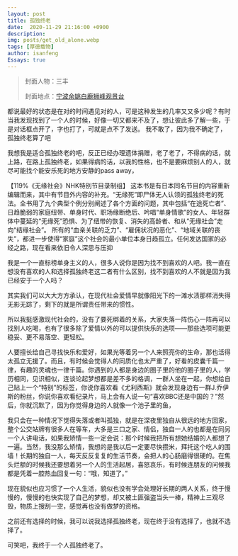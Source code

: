 ```yaml
---
layout: post
title: 孤独终老
date:  2020-11-29 21:16:00 +0900
description: 
img: posts/get_old_alone.webp
tags: [厚德载物]
author: isanfeng
Essays: true
---
```

> 封面人物：三丰
>
> 封面地点：<a href="https://j.map.baidu.com/b5/zk3" target="_blank">宁波余姚白鹿狮峰观景台</a>

都说最好的状态是在对的时间遇见对的人，可是这种发生的几率又又多少呢？有时当我发现找到了一个人的时候，好像一切又都来不及了，想让彼此多了解一些，于是对话框点开了，字也打了，可就是点不了发送。
我不敢了，因为我不确定了，孤独终老算了吧

我想我是适合孤独终老的吧，反正已经办理遗体捐赠，老了老了，不得病的话，就上路，在路上孤独终老，如果得病的话，以我的性格，也不是要麻烦别人的人，就尽可能找个能安乐死的地方安静的pass away，


【119%《无缘社会》NHK特别节目录制组】
这本书是有日本同名节目的内容重新编辑而来，其中有节目外内容的补充。“无缘死”即尸体无人认领的孤独终老的死法。全书用了九个典型个例分别阐述了各个方面的问题，其中包括“在途死亡者”、日趋脆弱的家庭纽带、单身时代、职场缘断绝后、吟唱“单身情歌”的女人、年轻群体中蔓延的“无缘死”恐惧、为了纽带的恢复、消失的高龄者、和从“无缘社会”走向“结缘社会”。
所有的“血亲关联的乏力”、“雇佣状况的恶化”、“地域关联的丧失”，都进一步使得“家庭”这个社会的最小单位本身日趋孤立。任何发达国家的必经之路，现在看来依旧令人深思与压抑

我是一个一直标榜单身主义的人，很多人说你是因为找不到喜欢的人吧。我一直在想没有喜欢的人和选择孤独终老这二者有什么区别，找不到喜欢的人不就是因为我已经安于一个人吗？

其实我们可以大大方方承认，在现代社会爱情早就像阳光下的一滩水渍那样消失得无影无踪了，剩下的就是所谓责任带来的惯性。

所以我挺感激现代社会的，没有了要死绑着的关系，大家失落一阵伤心一阵再可以找别人吃喝，也有了很多除了爱情以外的可以提供快乐的选项——那些选项可能更稳妥、更不易落空、更轻松。

人要擅长给自己寻找快乐和爱好，如果光等着另一个人来照亮你的生命，那也活得太孤立无援了。而且，有时候会觉得人的同质化也太严重了，好看的皮囊千篇一律，有趣的灵魂也一律千篇。你遇到的人都是身边的圈子里的他的圈子里的人，学历相同，见识相似，连谈论起梦想都是差不多的格调，一群人坐在一起，你想给自己贴上一个“特别”的标签，你说你喜欢看《尤利西斯》就会发现身边有一群J.乔伊斯的粉丝，你说你喜欢看纪录片，马上会有人说一句“喜欢BBC还是中国的？”然后，你就沉默了，因为你觉得身边的人就像一个池子里的鱼，

我只会在一种情况下觉得失落或者叫孤独，就是在深夜里独自从很远的地方回家，整个公交站牌有很多人在等车，大多是三口之家、情侣，独自一人的也都是在同另一个人讲电话，如果我矫情一些一定会说：那个时候我把所有想她结婚的人都想了一遍。当然，我没那么矫情，我想的是我以后一定要尽快攒米，拜托这个吃人的围墙！长期的独自一人，每天反反复复的生活节奏，会把人的心肠磨得很硬的。在焦头烂额的时候我还要想着另一个人的生活起居，喜怒哀乐，有时候连朋友的问候我都是凭着一腔热血回复一句：“哦，知道了。”

现在貌似也应习惯了一个人生活，貌似也没有学会处理好长期的两人关系，终于慢慢的，慢慢的也快实现了自己的梦想，却又被土匪强盗当头一棒，精神上三观尽毁，物质上搜刮一空，感觉再也没有做梦的资格。

之前还有选择的时候，我可以说我选择孤独终老，现在终于没有选择了，也就不选择了。

可笑吧，我终于一个人孤独终老了。


